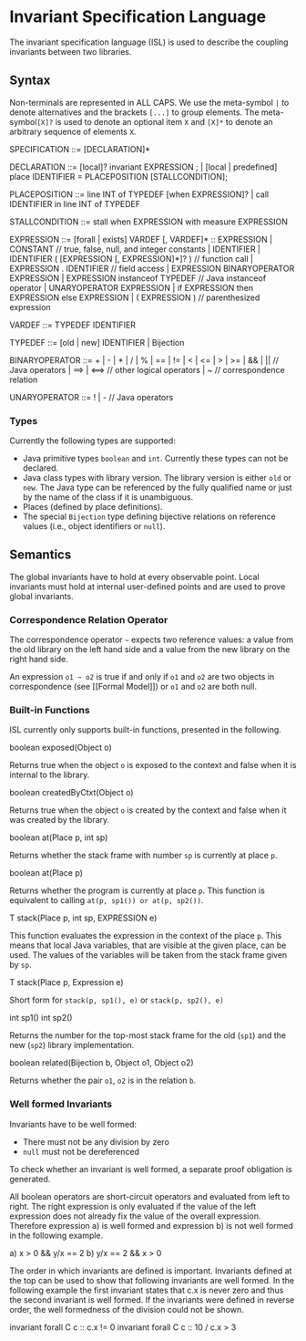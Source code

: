 Invariant Specification Language
================================

The invariant specification language (ISL) is used to describe the coupling invariants
between two libraries.

Syntax
------

Non-terminals are represented in ALL CAPS. We use the meta-symbol `|` to denote alternatives and the brackets `[...]` to group elements. The meta-symbol`[X]?` is used to denote an optional item `X` and `[X]*` to denote an arbitrary sequence of elements `X`.

  SPECIFICATION ::= [DECLARATION]*

  DECLARATION ::=
      [local]? invariant EXPRESSION ;
    | [local | predefined] place IDENTIFIER = PLACEPOSITION [STALLCONDITION];

  PLACEPOSITION ::=
        line INT of TYPEDEF [when EXPRESSION]?
      | call IDENTIFIER in line INT of TYPEDEF

  STALLCONDITION ::= stall when EXPRESSION with measure EXPRESSION

  EXPRESSION ::=
      [forall | exists] VARDEF [, VARDEF]* :: EXPRESSION
      | CONSTANT // true, false, null, and integer constants
      | IDENTIFIER
      | IDENTIFIER ( [EXPRESSION [, EXPRESSION]*]? ) // function call
      | EXPRESSION . IDENTIFIER // field access
      | EXPRESSION BINARYOPERATOR EXPRESSION
      | EXPRESSION instanceof TYPEDEF // Java instanceof operator
      | UNARYOPERATOR EXPRESSION
      | if EXPRESSION then EXPRESSION else EXPRESSION
      | ( EXPRESSION ) // parenthesized expression

  VARDEF ::= TYPEDEF IDENTIFIER

  TYPEDEF ::=
        [old | new] IDENTIFIER
      | Bijection

  BINARYOPERATOR ::=
        + | - | * | / |  % | == | != | < | <= | > | >= | && | || // Java operators
      | ==> | <==> // other logical operators
      | ~ // correspondence relation

  UNARYOPERATOR ::=
      ! | - // Java operators

### Types

Currently the following types are supported:

- Java primitive types `boolean` and `int`. Currently these types can not be declared.
- Java class types with library version. The library version is either `old` or `new`.
  The Java type can be referenced by the fully qualified name or just by the name of the class if it is unambiguous.
- Places (defined by place definitions).
- The special `Bijection` type defining bijective relations on reference values (i.e., object identifiers or `null`).

Semantics
---------

The global invariants have to hold at every observable point. Local invariants must hold at internal user-defined points and are used to prove global invariants.

### Correspondence Relation Operator

The correspondence operator `~` expects two reference values: a value from the
old library on the left hand side and a value from the new library on the right hand side.

An expression `o1 ~ o2` is true if and only if `o1` and `o2` are two objects in correspondence
(see [[Formal Model]]) or `o1` and `o2` are both null.

### Built-in Functions

ISL currently only supports built-in functions, presented in the following.

  boolean exposed(Object o)

Returns true when the object `o` is exposed to the context
and false when it is internal to the library.

  boolean createdByCtxt(Object o)

Returns true when the object `o` is created by the context and false
when it was created by the library.

  boolean at(Place p, int sp)

Returns whether the stack frame with number `sp` is currently at place `p`.

  boolean at(Place p)

Returns whether the program is currently at place `p`.
This function is equivalent to calling `at(p, sp1()) or at(p, sp2())`.

  T stack(Place p, int sp, EXPRESSION<T> e)

This function evaluates the expression in the context of the place `p`.
This means that local Java variables, that are visible at the given place, can be used.
The values of the variables will be taken from the stack frame given by `sp`.

  T stack(Place p, Expression<T> e)

Short form for `stack(p, sp1(), e)` or `stack(p, sp2(), e)`

  int sp1()
  int sp2()

Returns the number for the top-most stack frame for the old (`sp1`) and the new (`sp2`) library implementation.

  boolean related(Bijection b, Object o1, Object o2)

Returns whether the pair `o1`, `o2` is in the relation `b`.

### Well formed Invariants

Invariants have to be well formed:

- There must not be any division by zero
- `null` must not be dereferenced

To check whether an invariant is well formed, a separate proof obligation is generated.

All boolean operators are short-circuit operators and evaluated from left to right.
The right expression is only evaluated if the value of the left expression does not already
fix the value of the overall expression. Therefore expression a) is well formed and
expression b) is not well formed in the following example.

  a) x > 0    && y/x == 2
  b) y/x == 2 && x > 0

The order in which invariants are defined is important. Invariants defined at the top
can be used to show that following invariants are well formed. In the following example
the first invariant states that c.x is never zero and thus the second invariant is
well formed. If the invariants were defined in reverse order, the well formedness of
the division could not be shown.

  invariant forall C c :: c.x != 0
  invariant forall C c :: 10 / c.x > 3
